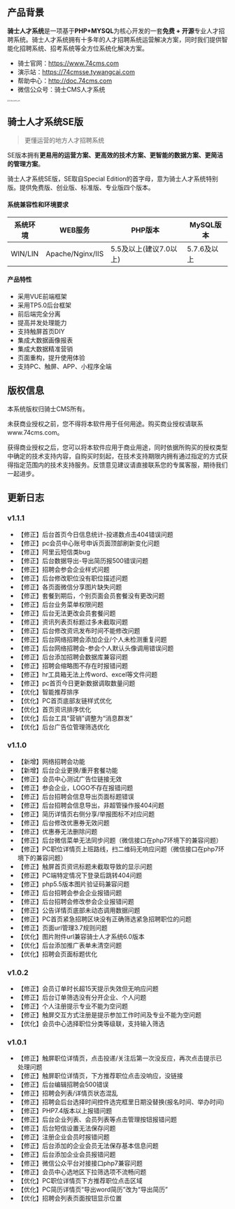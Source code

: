 ## 产品背景

**骑士人才系统**是一项基于**PHP+MYSQL**为核心开发的一套**免费 + 开源**专业人才招聘系统。骑士人才系统拥有十多年的人才招聘系统运营解决方案，同时我们提供智能化招聘系统、招考系统等全方位系统化解决方案。

- 骑士官网：https://www.74cms.com
- 演示站：https://74cmsse.tywangcai.com
- 帮助中心：http://doc.74cms.com
- 微信公众号：骑士CMS人才系统

<img src="http://doc.74cms.com/images/weixin_img.jpg" alt="关注公众号 w70" style="zoom:25%;" />

## 骑士人才系统SE版

> 更懂运营的地方人才招聘系统

SE版本拥有**更易用的运营方案、更高效的技术方案、更智能的数据方案、更简洁的管理方案**。

骑士人才系统SE版，SE取自Special Edition的首字母，意为骑士人才系统特别版。提供免费版、创业版、标准版、专业版四个版本。

#### 系统兼容性和环境要求

| 系统环境 | WEB服务          | PHP版本                | MySQL版本   |
| -------- | ---------------- | ---------------------- | ----------- |
| WIN/LIN  | Apache/Nginx/IIS | 5.5及以上(建议7.0以上) | 5.7.6及以上 |

#### 产品特性

- 采用VUE前端框架
- 采用TP5.0后台框架
- 前后端完全分离
- 提高并发处理能力
- 支持触屏首页DIY
- 集成大数据画像报表
- 集成大数据精准营销
- 页面重构，提升使用体验
- 支持PC、触屏、APP、小程序全端

## 版权信息

本系统版权归骑士CMS所有。

未获商业授权之前，您不得将本软件用于任何用途。购买商业授权请联系www.74cms.com。

获得商业授权之后，您可以将本软件应用于商业用途，同时依据所购买的授权类型中确定的技术支持内容，自购买时刻起，在技术支持期限内拥有通过指定的方式获得指定范围内的技术支持服务。反馈意见建议请直接联系您的专属客服，期待我们一起进步。



## 更新日志

### v1.1.1

- 【修正】后台首页今日信息统计-投递数点击404错误问题
- 【修正】pc会员中心账号申诉页面顶部刷新变化问题
- 【修正】阿里云短信类bug
- 【修正】后台数据导出-导出简历报500错误问题
- 【修正】招聘会参会企业样式问题
- 【修正】后台修改职位没有职位描述问题
- 【修正】各页面微信分享图片缺失问题
- 【修正】套餐到期后，个别页面会员套餐没有更改问题
- 【修正】后台业务菜单权限问题
- 【修正】后台无法更改会员套餐问题
- 【修正】资讯列表页标题过多未截取问题
- 【修正】后台修改资讯发布时间不能修改问题
- 【修正】后台网络招聘会添加企业/个人未检测重复问题
- 【修正】后台网络招聘会-参会个人默认头像调用错误问题
- 【修正】后台添加招聘会数据库兼容问题
- 【修正】招聘会缩略图不存在时报错问题
- 【修正】hr工具箱无法上传word、excel等文件问题
- 【修正】pc首页今日更新数据调取数量问题
- 【优化】智能推荐排序
- 【优化】PC首页底部友链样式优化
- 【优化】首页资讯排序优化
- 【优化】后台工具“营销”调整为“消息群发”
- 【优化】后台广告位管理筛选优化

### v1.1.0

- 【新增】网络招聘会功能
- 【新增】后台企业更换/重开套餐功能
- 【修正】会员中心测试广告位链接无效
- 【修正】参会企业，LOGO不存在报错问题
- 【修正】后台招聘会信息导出页面标题错误
- 【修正】后台招聘会信息导出，非超管操作报404问题
- 【修正】简历详情页右侧分享/举报图标不对应问题
- 【修正】后台修改优惠券无效问题
- 【修正】优惠券无法删除问题
- 【修正】后台微信菜单无法同步问题（微信接口在php7环境下的兼容问题）
- 【修正】PC职位详情页上班路线，扫二维码无响应问题（微信接口在php7环境下的兼容问题）
- 【修正】触屏首页资讯标题未截取导致的显示问题
- 【修正】PC端特定情况下登录后跳转404问题
- 【修正】php5.5版本图片验证码兼容问题
- 【修正】后台招聘会参会企业报错问题
- 【修正】后台招聘会修改参会企业报错问题
- 【修正】公告详情页底部未动态调用数据问题
- 【修正】PC首页紧急招聘区块没有正确筛选紧急招聘职位的问题
- 【修正】页面url管理3.7规则问题
- 【优化】图片附件url兼容骑士人才系统6.0版本
- 【优化】后台添加推广表单未清空问题
- 【优化】招聘会页面标题优化

### v1.0.2

- 【修正】会员订单时长超15天提示失效但无响应问题
- 【修正】后台订单筛选没有分开企业、个人问题
- 【修正】个人注册提示专业不能为空问题
- 【修正】触屏交互方式注册是提示参加工作时间及专业不能为空问题
- 【优化】会员中心选择职位分类等级联，支持输入筛选

### v1.0.1

- 【修正】触屏职位详情页，点击投递/关注后第一次没反应，再次点击提示已处理问题
- 【修正】触屏职位详情页，下方推荐职位点击没响应，没链接
- 【修正】后台编辑招聘会500错误
- 【修正】招聘会列表/详情页状态混乱
- 【修正】招聘会后台选择时间控件选完框里日期没替换(报名时间、举办时间)
- 【修正】PHP7.4版本以上报错问题
- 【修正】后台企业列表、会员列表等点击管理按钮报错问题
- 【修正】后台短信设置无法保存问题
- 【修正】注册企业会员时报错问题
- 【修正】后台添加的企业会员无法保存基本信息问题
- 【修正】后台添加企业会员报错问题
- 【修正】微信公众平台对接接口php7兼容问题
- 【修正】会员中心选地区下拉筛选项不流畅问题
- 【优化】PC职位详情页下方推荐职位点击区域
- 【优化】PC简历详情页“导出word简历”改为“导出简历”
- 【优化】招聘会列表页面按钮显示位置


